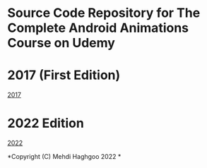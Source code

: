 # Source Code Repository for The Complete Android Animations Course on Udemy


# 2017 (First Edition)
[2017](./2017)

# 2022 Edition
[2022](./2022)



*Copyright (C) Mehdi Haghgoo 2022 *
